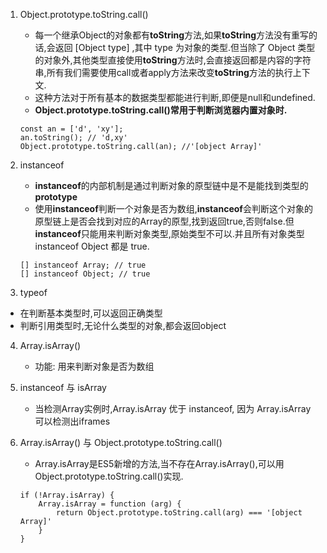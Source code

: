 1. Object.prototype.toString.call()
    - 每一个继承Object的对象都有**toString**方法,如果**toString**方法没有重写的话,会返回 [Object type] ,其中 type 为对象的类型.但当除了 Object 类型的对象外,其他类型直接使用**toString**方法时,会直接返回都是内容的字符串,所有我们需要使用call或者apply方法来改变**toString**方法的执行上下文.
    - 这种方法对于所有基本的数据类型都能进行判断,即便是null和undefined.
    - **Object.prototype.toString.call()常用于判断浏览器内置对象时.**
    ```
    const an = ['d', 'xy'];
    an.toString(); // 'd,xy'
    Object.prototype.toString.call(an); //'[object Array]'
    ```
    
2. instanceof
    - **instanceof**的内部机制是通过判断对象的原型链中是不是能找到类型的**prototype**
    - 使用**instanceof**判断一个对象是否为数组,**instanceof**会判断这个对象的原型链上是否会找到对应的Array的原型,找到返回true,否则false.但**instanceof**只能用来判断对象类型,原始类型不可以.并且所有对象类型 instanceof Object 都是 true.
    ```
    [] instanceof Array; // true
    [] instanceof Object; // true
    ```
3. typeof

- 在判断基本类型时,可以返回正确类型
- 判断引用类型时,无论什么类型的对象,都会返回object

4. Array.isArray()
    - 功能: 用来判断对象是否为数组

5. instanceof 与 isArray
    - 当检测Array实例时,Array.isArray 优于 instanceof, 因为 Array.isArray 可以检测出iframes

6. Array.isArray() 与 Object.prototype.toString.call()
    - Array.isArray是ES5新增的方法,当不存在Array.isArray(),可以用Object.prototype.toString.call()实现.
    ```
    if (!Array.isArray) {
        Array.isArray = function (arg) {
            return Object.prototype.toString.call(arg) === '[object Array]'
        }
    }
    ```